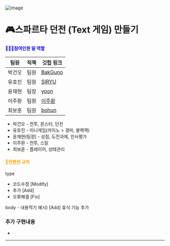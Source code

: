 ![image](https://github.com/sda0503/ElonMusk/assets/56661597/def1fb70-b621-40b1-ba2f-0177c1f23237)

# 🎮스파르타 던전 (Text 게임) 만들기
#### <span style="color:blue"> 🧑‍🤝‍🧑참여인원 밑 역할 </span>
|팀원|직책|깃헙 링크|
|------|---|---|
|박건오|팀원|[BakGuno](https://github.com/BakGuno/Bak-s-study)|
|유호진|팀원|[SIRYU](https://github.com/siryu2409)|
|윤재현|팀장|[yoon](https://github.com/sda0503)|
|이주환|팀원|[이주환](https://github.com/leejh0469)|
|최보훈|팀원|[bohun](https://github.com/iou-bohun)|
* 박건오 - 전투, 몬스터, 던전
* 유호진 - 미니게임(카지노 > 경마, 블랙잭)
* 윤재현(팀장) - 상점, 도전과제, 인사평가 
* 이주환 - 전투, 스킬
* 최보훈 - 플레이어, 상태관리
#### <span style="color:orange"> 📝컨밴션 규칙 </span>
type
- 코드수정 [Modify]
- 추가 [Add]
- 오류해결 [Fix]
  
body - 내용적기
예시) [Add] 휴식 기능 추가

### 추가 구현내용
- 

-------------------
